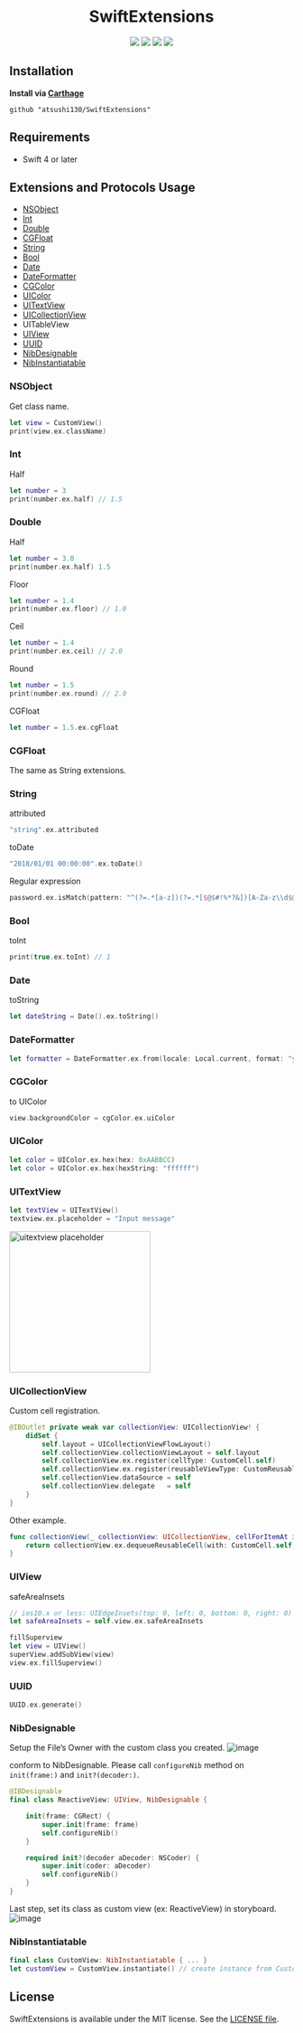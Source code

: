 <p align="center">
    <h1 align="center">SwiftExtensions</h1>
</p1>

<p align="center">
    <a href="https://github.com/atsushi130/SwiftExtensions.git"><img src="https://img.shields.io/badge/Swift-SwiftExtensions-3B5998.svg"></a> 
    <img src="https://img.shields.io/badge/Swift-4.2-ffac45.svg">
    <a href="./license"><img src="https://img.shields.io/badge/License-MIT-d94c32.svg"></a>
    <img src="https://img.shields.io/badge/Carthage-v1.0.3-7ec9d9.svg">
</p>

## Installation
**Install via [Carthage](https://github.com/Carthage/Carthage)**
```
github "atsushi130/SwiftExtensions"
```

## Requirements
- Swift 4 or later

## Extensions and Protocols Usage
- [NSObject](#nsobject)
- [Int](#int)
- [Double](#double)
- [CGFloat](#cgfloat)
- [String](#string)
- [Bool](#bool)
- [Date](#date)
- [DateFormatter](#dateformatter)
- [CGColor](#cgcolor)
- [UIColor](#uicolor)
- [UITextView](#uitextview)
- [UICollectionView](#uicollectionview)
- UITableView
- [UIView](#uiview)
- [UUID](#uuid)
- [NibDesignable](#nibdesignable)
- [NibInstantiatable](#nibinstantiatable)

### NSObject
Get class name.
```swift
let view = CustomView()
print(view.ex.className)
```

### Int
Half
```swift
let number = 3
print(number.ex.half) // 1.5
```

### Double
Half
```swift
let number = 3.0
print(number.ex.half) 1.5
```

Floor
```swift
let number = 1.4
print(number.ex.floor) // 1.0
```

Ceil
```swift
let number = 1.4
print(number.ex.ceil) // 2.0
```

Round
```swift
let number = 1.5
print(number.ex.round) // 2.0
```

CGFloat
```swift
let number = 1.5.ex.cgFloat
```

### CGFloat
The same as String extensions.

### String
attributed
```swift
"string".ex.attributed
```

toDate
```swift
"2018/01/01 00:00:00".ex.toDate()
```

Regular expression
```swift
password.ex.isMatch(pattern: "^(?=.*[a-z])(?=.*[$@$#!%*?&])[A-Za-z\\d$@$#!%*?&]{8,}$")
```

### Bool
toInt
```swift
print(true.ex.toInt) // 1
```

### Date
toString
```swift
let dateString = Date().ex.toString()
```

### DateFormatter
```swift
let formatter = DateFormatter.ex.from(locale: Local.current, format: "yyyy/MM/dd HH:mm:ss")
```

### CGColor
to UIColor
```swift
view.backgroundColor = cgColor.ex.uiColor
```

### UIColor
```swift
let color = UIColor.ex.hex(hex: 0xAABBCC)
let color = UIColor.ex.hex(hexString: "ffffff")
```

### UITextView
```swift
let textView = UITextView()
textview.ex.placeholder = "Input message"
```
<img width="250" alt="uitextview placeholder" src="https://user-images.githubusercontent.com/11363154/34513458-b9d00aa4-f0ab-11e7-9986-1d87ad01bb42.png">

### UICollectionView
Custom cell registration.
```swift
@IBOutlet private weak var collectionView: UICollectionView! {
    didSet {
        self.layout = UICollectionViewFlowLayout()
        self.collectionView.collectionViewLayout = self.layout
        self.collectionView.ex.register(cellType: CustomCell.self)
        self.collectionView.ex.register(reusableViewType: CustomReusableView.self)
        self.collectionView.dataSource = self
        self.collectionView.delegate   = self
    }
}
```

Other example.
```swift
func collectionView(_ collectionView: UICollectionView, cellForItemAt indexPath: IndexPath) -> UICollectionViewCell {
    return collectionView.ex.dequeueReusableCell(with: CustomCell.self, for: indexPath)
}
```

### UIView
safeAreaInsets
```swift
// ios10.x or less: UIEdgeInsets(top: 0, left: 0, bottom: 0, right: 0)
let safeAreaInsets = self.view.ex.safeAreaInsets
```

```swift
fillSuperview
let view = UIView()
superView.addSubView(view)
view.ex.fillSuperview()

```

### UUID
```swift
UUID.ex.generate()
```

### NibDesignable
Setup the File’s Owner with the custom class you created.
![image](https://user-images.githubusercontent.com/11363154/34498505-40ecd376-f045-11e7-9f54-6173a39248c3.png)

conform to NibDesignable. Please call `configureNib` method on `init(frame:)` and `init?(decoder:)`.
```swift
@IBDesignable
final class ReactiveView: UIView, NibDesignable {

    init(frame: CGRect) {
        super.init(frame: frame)
        self.configureNib()
    }

    required init?(decoder aDecoder: NSCoder) {
        super.init(coder: aDecoder)
        self.configureNib()
    }
}
```

Last step, set its class as custom view (ex: ReactiveView) in storyboard.
![image](https://user-images.githubusercontent.com/11363154/34498849-bfe3d174-f046-11e7-94b8-b7184dc2fe69.png)

### NibInstantiatable
```swift
final class CustomView: NibInstantiatable { ... }
let customView = CustomView.instantiate() // create instance from CustomView.Xib
```

## License
SwiftExtensions is available under the MIT license. See the [LICENSE file](https://github.com/atsushi130/SwiftExtensions/blob/master/license).

